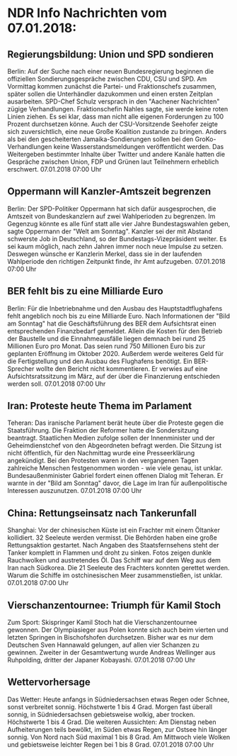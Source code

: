 # NDR Info Nachrichten vom 07.01.2018:


## Regierungsbildung: Union und SPD sondieren
Berlin: Auf der Suche nach einer neuen Bundesregierung beginnen die offiziellen Sondierungsgespräche zwischen CDU, CSU und SPD. Am Vormittag kommen zunächst die Partei- und Fraktionschefs zusammen, später sollen die Unterhändler dazukommen und einen ersten Zeitplan ausarbeiten. SPD-Chef Schulz versprach in den "Aachener Nachrichten" zügige Verhandlungen. Fraktionschefin Nahles sagte, sie werde keine roten Linien ziehen. Es sei klar, dass man nicht alle eigenen Forderungen zu 100 Prozent durchsetzen könne. Auch der CSU-Vorsitzende Seehofer zeigte sich zuversichtlich, eine neue Große Koalition zustande zu bringen. Anders als bei den gescheiterten Jamaika-Sondierungen sollen bei den GroKo-Verhandlungen keine Wasserstandsmeldungen veröffentlicht werden. Das Weitergeben bestimmter Inhalte über Twitter und andere Kanäle hatten die Gespräche zwischen Union, FDP und Grünen laut Teilnehmern erheblich erschwert. 07.01.2018 07:00 Uhr 

## Oppermann will Kanzler-Amtszeit begrenzen
Berlin: Der SPD-Politiker Oppermann hat sich dafür ausgesprochen, die Amtszeit von Bundeskanzlern auf zwei Wahlperioden zu begrenzen. Im Gegenzug könnte es alle fünf statt alle vier Jahre Bundestagswahlen geben, sagte Oppermann der "Welt am Sonntag". Kanzler sei der mit Abstand schwerste Job in Deutschland, so der Bundestags-Vizepräsident weiter. Es sei kaum möglich, nach zehn Jahren immer noch neue Impulse zu setzen. Deswegen wünsche er Kanzlerin Merkel, dass sie in der laufenden Wahlperiode den richtigen Zeitpunkt finde, ihr Amt aufzugeben. 07.01.2018 07:00 Uhr 

## BER fehlt bis zu eine Milliarde Euro
Berlin: Für die Inbetriebnahme und den Ausbau des Hauptstadtflughafens fehlt angeblich noch bis zu eine Milliarde Euro. Nach Informationen der "Bild am Sonntag" hat die Geschäftsführung des BER dem Aufsichtsrat einen entsprechenden Finanzbedarf gemeldet. Allein die Kosten für den Betrieb der Baustelle und die Einnahmeausfälle liegen demnach bei rund 25 Millionen Euro pro Monat. Das seien rund 750 Millionen Euro bis zur geplanten Eröffnung im Oktober 2020. Außerdem werde weiteres Geld für die Fertigstellung und den Ausbau des Flughafens benötigt. Ein BER-Sprecher wollte den Bericht nicht kommentieren. Er verwies auf eine Aufsichtsratssitzung im März, auf der über die Finanzierung entschieden werden soll. 07.01.2018 07:00 Uhr 

## Iran: Proteste heute Thema im Parlament
Teheran: Das iranische Parlament berät heute über die Proteste gegen die Staatsführung. Die Fraktion der Reformer hatte die Sondersitzung beantragt. Staatlichen Medien zufolge sollen der Innenminister und der Geheimdienstchef von den Abgeordneten befragt werden. Die Sitzung ist nicht öffentlich, für den Nachmittag wurde eine Presseerklärung angekündigt. Bei den Protesten waren in den vergangenen Tagen zahlreiche Menschen festgenommen worden - wie viele genau, ist unklar. Bundesaußenminister Gabriel fordert einen offenen Dialog mit Teheran. Er warnte in der "Bild am Sonntag" davor, die Lage im Iran für außenpolitische Interessen auszunutzen. 07.01.2018 07:00 Uhr 

## China: Rettungseinsatz nach Tankerunfall
Shanghai: Vor der chinesischen Küste ist ein Frachter mit einem Öltanker kollidiert. 32 Seeleute werden vermisst. Die Behörden haben eine große Rettungsaktion gestartet. Nach Angaben des Staatsfernsehens steht der Tanker komplett in Flammen und droht zu sinken. Fotos zeigen dunkle Rauchwolken und austretendes Öl. Das Schiff war auf dem Weg aus dem Iran nach Südkorea. Die 21 Seeleute des Frachters konnten gerettet werden. Warum die Schiffe im ostchinesischen Meer zusammenstießen, ist unklar. 07.01.2018 07:00 Uhr 

## Vierschanzentournee: Triumph für Kamil Stoch
Zum Sport: Skispringer Kamil Stoch hat die Vierschanzentournee gewonnen. Der Olympiasieger aus Polen konnte sich auch beim vierten und letzten Springen in Bischofshofen durchsetzen. Bisher war es nur dem Deutschen Sven Hannawald gelungen, auf allen vier Schanzen zu gewinnen. Zweiter in der Gesamtwertung wurde Andreas Wellinger aus Ruhpolding, dritter der Japaner Kobayashi. 07.01.2018 07:00 Uhr 

## Wettervorhersage
Das Wetter: Heute anfangs in Südniedersachsen etwas Regen oder Schnee, sonst verbreitet sonnig. Höchstwerte 1 bis 4 Grad. Morgen fast überall sonnig, in Südniedersachsen  gebietsweise wolkig, aber trocken. Höchstwerte 1 bis 4 Grad. Die weiteren Aussichten: Am Dienstag neben Aufheiterungen teils bewölkt, im Süden etwas Regen, zur Ostsee hin länger sonnig. Von Nord nach Süd maximal 1 bis 8 Grad. Am Mittwoch viele Wolken und gebietsweise leichter Regen bei 1 bis 8 Grad. 07.01.2018 07:00 Uhr 
